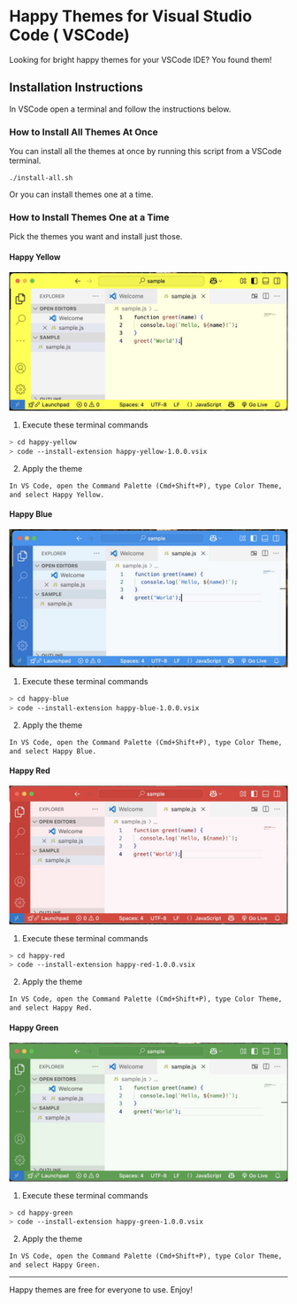 # Happy Themes for Visual Studio Code ( VSCode)

Looking for bright happy themes for your VSCode IDE? You found them!

## Installation Instructions

In VSCode open a terminal and follow the instructions below.

### How to Install All Themes At Once

You can install all the themes at once by running this script from a VSCode terminal.

```
./install-all.sh
```

Or you can install themes one at a time.

### How to Install Themes One at a Time

Pick the themes you want and install just those.

#### Happy Yellow

![Happy Yellow Sample](samples/happy-yellow-sample.jpg)

1. Execute these terminal commands
```bash
> cd happy-yellow
> code --install-extension happy-yellow-1.0.0.vsix
```
2. Apply the theme
```
In VS Code, open the Command Palette (Cmd+Shift+P), type Color Theme, and select Happy Yellow.
```

#### Happy Blue

![Happy Blue Sample](samples/happy-blue-sample.jpg)

1. Execute these terminal commands
```bash
> cd happy-blue
> code --install-extension happy-blue-1.0.0.vsix
```
2. Apply the theme
```
In VS Code, open the Command Palette (Cmd+Shift+P), type Color Theme, and select Happy Blue.
```

#### Happy Red

![Happy Red Sample](samples/happy-red-sample.jpg)

1. Execute these terminal commands
```bash
> cd happy-red
> code --install-extension happy-red-1.0.0.vsix
```
2. Apply the theme
```
In VS Code, open the Command Palette (Cmd+Shift+P), type Color Theme, and select Happy Red.
```

#### Happy Green

![Happy Green Sample](samples/happy-green-sample.jpg)

1. Execute these terminal commands
```bash
> cd happy-green
> code --install-extension happy-green-1.0.0.vsix
```
2. Apply the theme
```
In VS Code, open the Command Palette (Cmd+Shift+P), type Color Theme, and select Happy Green.
```

---

Happy themes are free for everyone to use. Enjoy!